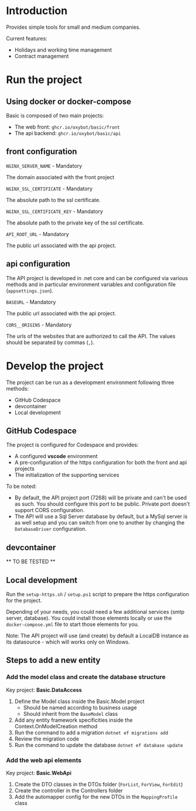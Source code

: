 # Introduction

Provides simple tools for small and medium companies.

Current features:
- Holidays and working time management
- Contract management

# Run the project

## Using docker or docker-compose

Basic is composed of two main projects:
- The web front: `ghcr.io/oxybot/basic/front`
- The api backend: `ghcr.io/oxybot/basic/api`

## front configuration

`NGINX_SERVER_NAME` - Mandatory

The domain associated with the front project

`NGINX_SSL_CERTIFICATE` - Mandatory

The absolute path to the ssl certificate.

`NGINX_SSL_CERTIFICATE_KEY` - Mandatory

The absolute path to the private key of the ssl certificate.

`API_ROOT_URL` - Mandatory

The public url associated with the api project.

## api configuration

The API project is developed in .net core and can be configured via various methods and in particular environment variables and configuration file (`appsettings.json`).

`BASEURL` - Mandatory

The public url associated with the api project.

`CORS__ORIGINS` - Mandatory

The urls of the websites that are authorized to call the API. The values should be separated by commas (`,`).

# Develop the project

The project can be run as a development environment following three methods:
- GitHub Codespace
- devcontainer
- Local development

## GitHub Codespace

The project is configured for Codespace and provides:
- A configured **vscode** environment
- A pre-configuration of the https configuration for both the front and api projects
- The initialization of the supporting services

To be noted:
- By default, the API project port (7268) will be private and can't be used as such. You should configure this port to be public. Private port doesn't support CORS configuration.
- The API will use a Sql Server database by default, but a MySql server is as well setup and you can switch from one to another by changing the `DatabaseDriver` configuration.

## devcontainer

** TO BE TESTED **

## Local development

Run the `setup-https.sh` / `setup.ps1` script to prepare the https configuration for the project.

Depending of your needs, you could need a few additional services (smtp server, database). You could install those elements locally or use the `docker-compose.yml` file to start those elements for you.

Note: The API project will use (and create) by default a LocalDB instance as its datasource - which will works only on Windows.

## Steps to add a new entity

### Add the model class and create the database structure

Key project: **Basic.DataAccess**

1. Define the Model class inside the Basic.Model project
	- Should be named according to business usage
	- Should inherit from the `BaseModel` class
1. Add any entity framework specificities inside the Context.OnModelCreation method
1. Run the command to add a migration `dotnet ef migrations add`
1. Review the migration code
1. Run the command to update the database `dotnet ef database update`

### Add the web api elements

Key project: **Basic.WebApi**

1. Create the DTO classes in the DTOs folder (`ForList`, `ForView`, `ForEdit`)
1. Create the controller in the Controllers folder
1. Add the automapper config for the new DTOs in the `MappingProfile` class

